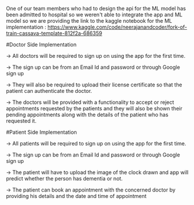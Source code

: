 One of our team members who had to design the api for the ML model has been admitted to hospital so we weren't able to integrate the app and ML model so we are providing the link to the kaggle notebook for the ML implementation : 
https://www.kaggle.com/code/neerajanandcoder/fork-of-train-cassava-template-812f2a-686359



#Doctor Side Implementation

-> All doctors will be required to sign up on using the app for the first     time.

-> The sign up can be from an Email Id and password or through Google sign up

-> They will also be required to upload their license certificate so that the patient can authenticate the doctor.

-> The doctors will be provided with a functionality to accept or reject appointments requested by the patients and they will also be shown their pending appointments along with the details of the patient who has requested it.

#Patient Side Implementation

-> All patients will be required to sign up on using the app for the first time.

-> The sign up can be from an Email Id and password or through Google sign up

-> The patient will have to upload the image of the clock drawn and app will predict whether the person has dementia or not.

-> The patient can book an appointment with the concerned doctor by providing his details and the date and time of appointment

